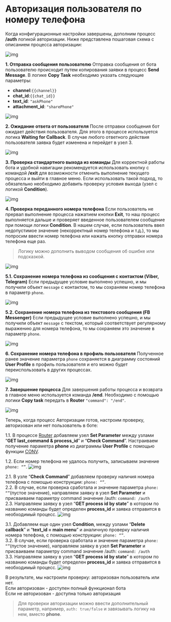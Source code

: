 # Авторизация пользователя по номеру телефона

Когда конфигурационные настройки завершены, дополним процесс **/auth** логикой авторизации. Ниже представлена пошаговая схема с описанием процесса авторизации:

![img](img/auth_logic.png)

  

**1. Отправка сообщения пользователю**
Отправка сообщения от бота пользователю происходит путем копирования заявки в процесс **Send Message**. В логике **Copy Task** необходимо указать следующие параметры:

-   **channel**:```{{channel}}```
-   **chat_id**:```{{chat_id}}```
-   **text_id**: `"askPhone"` 
-   **attachment_id**: `"sharePhone"`

![img](img/auth_1.png)
    
**2. Ожидание ответа от пользователя**
После отправки сообщения бот ожидает действия пользователя. Для этого в процессе используется логика **Waiting for Callback**. В случае любого ответного действия пользователя заявка будет изменена и перейдет в узел 3.

![img](img/auth_2.png)

**3. Проверка стандартного выхода из команды**
Для корректной работы бота и удобной навигации рекомендуется использовать кнопку с командой **/exit** для возможности отменить выполнение текущего процесса и выйти в главное меню. Если использовать такой подход, то обязательно необходимо добавить проверку условия выхода (узел с логикой **Condition**).

![img](img/auth_3.png)
  

**4. Проверка переданного номера телефона**
Если пользователь не прервал выполнение процесса нажатием кнопки **Exit**, то наш процесс выполняется дальше и проверяет введенное пользователем сообщение при помощи логики **Condition**. В нашем случае, если пользователь ввел недопустимое значение (некорректный номер телефона и т.д.), то мы попросим ввести номер телефона или нажать кнопку отправки номера телефона еще раз. 
>Логику можно дополнить выводом сообщения об ошибке или подсказкой.

![img](img/auth_4.png)
  

**5.1. Сохранение номера телефона из сообщения с контактом (Viber, Telegram)**
Если предыдущее условие выполнено успешно, и мы получили объект `message` с контактом, то мы сохраняем номер телефона в параметр `phone`.

![img](img/auth_51.png)
  

**5.2. Сохранение номера телефона из текстового сообщения (FB Messenger)**
Если предыдущее условие выполнено успешно, и мы получили объект `message` с текстом, который соответствует регулярному выражению для номера телефона, то мы сохраняем это значение в параметр `phone`.

![img](img/auth_52.png)
  

**6. Сохранение номера телефона в профиль пользователя**
Полученное ранее значение параметра `phone` сохраняется в диаграмму состояний **User Profile** в профиль пользователя и его можно будет переиспользовать в других процессах.

![img](img/auth_6.png)
  

**7. Завершение процесса**
Для завершения работы процесса и возврата в главное меню используется команда **/end**. Необходимо с помощью логики **Copy task** передать в **Router**  `"command": "/end"`.

![img](img/auth_7_1.png)


Теперь, когда процесс Авторизации готов, настроим проверку, авторизован или нет пользователь в боте:  
  

1.1. В процессе [Router](https://doc.corezoid.com/ru/plugins/bot_platform/v2/objects-description.html) добавляем узел **Set Parameter** между узлами “**GET last_command & process_id**” и “**Check Command**”. Настраиваем получение параметра **phone** из диаграммы **User Profile** с помощью функции [CONV](https://doc.corezoid.com/ru/interface/functions/getParamFromApp.html).

1.2. Если номер телефона не удалось получить, записываем значение `phone: “”`.
![img](img/auth_router_1.png)

  

2.1. В узле “**Check Command**” добавляем проверку наличия номера телефона с помощью конструкции: `phone: “”`.  
2.2. В случае, если проверка сработала и значение параметра `phone: “”`(пустое значение), направляем заявку в узел **Set Parameter** и присваиваем параметру command значение /auth: `command: /auth`  
2.3. Направляем заявку в узел “**GET process id by state**” в котором по названию команды будет определен **process_id** и заявка отправится в необходимый процесс.
![img](img/auth_router_2.png)
  
  
  
  

3.1. Добавляем еще один узел **Condition**, между узлами “**Delete callback**” и “**text_id = main menu**” и аналичную проверку наличия номера телефона, с помощью конструкции: `phone: “”`.  
3.2. В случае, если проверка сработала и значение параметра `phone: “”`(пустое значение), направляем заявку в узел **Set Parameter** и присваиваем параметру command значение /auth: `command: /auth`  
3.3. Направляем заявку в узел “**GET process id by state**” в котором по названию команды будет определен **process_id** и заявка отправится в необходимый процесс.
![img](img/auth_router_3.png)
  
  
В результате, мы настроили проверку: авторизован пользователь или нет.  
Если авторизован - доступен полный функционал бота  
Если не авторизован - доступна только авторизация  
  
> Для проверки авторизации можно ввести дополнительный параметр, например, `auth: true/false` и завязывать логику на нем, вместо **phone**.